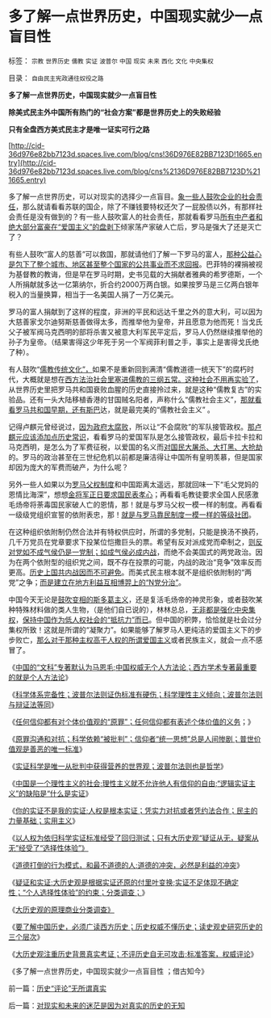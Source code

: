 # 多了解一点世界历史，中国现实就少一点盲目性

标签： `宗教` `世界历史` `儒教` `实证` `波普尔` `中国` `现实` `未来` `西化` `文化` `中央集权` 

目录： `自由民主宪政通往奴役之路`

**多了解一点世界历史，中国现实就少一点盲目性**

**除美式民主外中国所有热门的“社会方案”都是世界历史上的失败经验**

**只有全盘西方美式民主才是唯一证实可行之路**

[http://cid-36d976e82bb7123d.spaces.live.com/blog/cns!36D976E82BB7123D!1665.entry](http://cid-36d976e82bb7123d.spaces.live.com/blog/cns%2136D976E82BB7123D%211665.entry)

多了解一点世界历史，可以对现实的选择少一点盲目。[象一些人鼓吹企业的社会责任](../../../2008/5/20/不要让企业的“被动摊派”变成“社会责任”.md)，那么就请看看苏联的国企，除了不赚钱要特权还欠了一屁股债以外，有那样社会责任是没有做到的？有一些人鼓吹富人的社会责任，那就看看罗马[所有中产者和绝大部分富豪在“爱国主义”的盘剥下](../../../2010/5/17/爱国是民主国家的专利.md)倾家荡产家破人亡后，罗马是强大了还是灭亡了？

有些人鼓吹“富人的慈善”可以救国，那就请他们了解一下罗马的富人，[那种公益心是包下了整个城市、地区甚至整个国家的公共事业而不求回报](../../../2007/10/5/慈善捐款不是富人义务，政策福利缺失不能指望私人慈善.md)。巴菲特的裸捐被视为基督教的教诲，但是早在罗马时期，史书见载的大捐献者雅典的希罗德斯，一个人所捐献就多达一亿第纳尔，折合约2000万两白银。如果按罗马是三亿两白银年税入的当量换算，相当于一名美国人捐了一万亿美元。



罗马的富人捐献到了这样的程度，非洲的平民和远达千里之外的意大利，可以因为大慈善家戈尔迪努斯慈善做得太多，而推举他为皇帝，并且愿意为他而死！当戈氏父子被军阀马克西明的部将杀害又被意大利军民平定后，罗马人仍然继续推举他的孙子为皇帝。（结果害得这少年死于另一个军阀菲利普之手，事实上是害得戈氏绝了种）。

有人鼓吹“[儒教传统文化”，](../../../2009/6/26/精通马列和国学儒教才能扔掉这个主子吗？.md)如果不是重新回到满清“儒教道德一统天下”的腐朽时代，大概就是想在[西方法治社会里塞进儒教的三纲五常。这种社会不用再实验了](../../../2010/8/8/罗马父权制度就是三纲五常的法制化.md)，从世界历史里把罗马共和国衰败血腥的历史直接拎过来，就是这种“儒教复古”的实验品。还有一头大陆移植香港的甘国贼名阳者，声称什么“儒教社会主义”，[那就看看罗马共和国早期，还有斯巴](../../../2010/7/21/柏拉图的乌托邦就是社会主义.md)达，就是最完美的“儒教社会主义”
。

记得卢麒元曾经说过，[因为政府太腐败](http://darthvad.blog.163.com/blog/static/53399470201062905325734/)，所以让“不会腐败”的军队接管政权。[那卢麒元应该添加点历史常识](../../../2010/6/9/评卢麒元《制高点》.md)，看看罗马的爱国军队是怎么接管政权，最后卡拉卡拉和马克西明，是怎么为了军费征税，以爱国的名义而[对国民大屠杀、大打黑、大抢劫](../../../2010/4/26/请勿与国际游资里应外合打破中国防线.md)的。罗马的政治甚至在三世纪危机以前都是廉洁得让中国所有皇明羡慕，但是国家却因为庞大的军费而破产，为什么呢？

另外一些人如果以为[罗马父权制度](../../../2010/8/8/罗马父权制度就是三纲五常的法制化.md)和中国距离太遥远，那就回味一下“毛父党妈的恩情比海深”，想想[金将军正日要求国民表孝心](../../../2009/6/2/金将军正日不会真打架，朝鲜半岛燃不起战火.md)；再看看毛教徒要求全国人民感激毛炀帝将荼毒国民家破人亡的恩情，那！就是与罗马父权一模一样的制度。再看看一级级党组织宣誓的依附表忠，那！[就是与罗马靠民制度一模一样的等级社团](../../../2010/8/9/罗马的客民和奴隶的区别.md)。

在这种组织依附制仍然合法并有特权供应时，所谓的多党制，只能是换汤不换药，几千万党员在党章要求下投某位恺撒巨头的票。希望有反对派成党而牵制之，[则反对党如不成气侯仍是一党制；如成气侯必成内战](../../../2009/3/1/维持稳定目前更宜一党制；不宜全国直选普选.md)，而绝不会美国式的两党政治。因为在两个依附型的组织党之间，既不存在投票的可能，内战的政治“竞争”效率反而更高。[历史上国共内战因而不可避免](../../../2010/5/27/网络可以接触赤裸裸的恶性人格.md)。而美式民主根本就不是组织依附制的“两党”之争；[而是建立在地方利益互相博羿上的“N党分治”](../../../2010/6/29/地区自治是天然的“多党制”和集会结社的天赋权力.md)。

中国今天无论是[鼓吹变相的斯多葛主义](../../../2010/8/8/廉政救国论者请了解两千年前的斯多葛哲学(Stoicism).md)，还是复活毛炀帝的神灵形象，或者鼓吹某种特殊材料做的类人生物，（是他们自已说的），林林总总，[无非都是强化中央集权](../../../2010/6/9/中央集权是防守性的国家策略；诸侯采邑目的是扩张.md)，[保持中国作为低人权社会的“抵抗力”而已](../../../2009/7/11/以传统文化对抗普世价值观是形同自杀.md)。但中国的积弊，恰恰就是社会过分集权所致！这就是所谓的“凝聚力”。如果能够了解罗马人更纯洁的爱国主义下的步步败亡，[那么对于那种主权高于人权的所谓爱国主义](http://blog.sina.com.cn/s/blog_5563a64d0100dp3g.html)或者民族主义，就会一点不感冒了。



《[中国的“文科”专著默认为马恩毛;中国权威无个人方法论；西方学术专著最重要的就是个人方法论](../../../2010/6/20/中国文史权威没有个人方法论.md)》

《[科学体系完备性；波普尔法则证伪标准有硬伤；科学理性主义倾向；波普尔法则与辩证法等同](../../../2010/6/20/波普尔法则先验（transcendental）有歧义.md)》

《[任何信仰都有对个体价值观的“原罪”；任何信仰都有表述个体价值的义务](../../../2010/6/20/任何信仰都有对个体价值观的“原罪”.md)；》

《[原罪沟通和对抗；科学依赖“被批判”；信仰者“统一思想”总是人间惨剧；普世价值观是善恶的唯一标准](../../../2010/6/21/人权普世的个体价值观是善恶的唯一标准.md)》

《[实证科学是唯一从批判中获得营养的世界观；波普尔法则也是哲学](../../../2010/6/21/实证科学是唯一依赖批判，不需要文过饰非的世界观.md)》

《[中国是一个理性主义的社会;理性主义就不允许他人有信仰的自由;“逻辑实证主义”的缺陷是“什么是实证](../../../2010/6/22/中国仍是一个理性主义的社会.md)》

《[你的实证不是我的实证;人权是根本实证；凭实力对抗或者凭约法合作；民主的力量基础；实用主义](../../../2010/6/22/你的实证不是我的实证;实证主义也是理性主义.md)》

《[以人权为依归科学实证标准经受了回归测试；只有大历史观“疑证从无，疑案从无”经受了“选择性体验”》](../../../2010/6/22/最大的敌人是自已；科学实证标准的的回归测试.md)

《[道德打倒的行为模式，和最不道德的人;道德的冲突，必然是利益的冲突](../../../2010/6/23/“讲道德者”最缺德.md)》

《[疑证和实证;大历史观是根据实证还原的付里叶变换;实证不足体现不确定性；“个人选择性体验”的约束；分类调查；](../../../2010/7/14/大历史观，付里叶变换的采样之疑证和实证.md)》

《[大历史观的原理商业分类调查》](../../../2010/7/14/大历史观之分类调查；循证医学“早诊早治省钱”是科幻.md)

《[要了解中国历史，必须广读西方历史；历史权威不懂历史；读史观史研究历史的三个层次](../../../2010/8/11/要了解中国历史，必须广读世界历史.md)》

《[大历史观注重历史背景真实考证；不评历史自无可攻击;标准答案，权威评论](../../../2010/8/11/历史“评论”无所谓真实.md)》

《多了解一点世界历史，中国现实就少一点盲目性 ；借古知今》

前一篇：[历史“评论”无所谓真实](../../../2010/8/11/历史“评论”无所谓真实.md)

后一篇：[对现实和未来的迷茫是因为对真实的历史的无知](../../../2010/8/11/对现实和未来的迷茫是因为对真实的历史的无知.md)